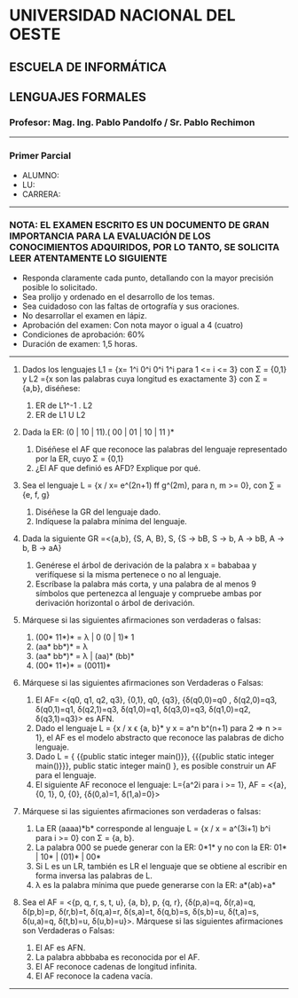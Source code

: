 # UNIVERSIDAD NACIONAL DEL OESTE

## ESCUELA DE INFORMÁTICA

## LENGUAJES FORMALES

### Profesor: Mag. Ing. Pablo Pandolfo / Sr. Pablo Rechimon

---

### Primer Parcial

* ALUMNO:  
* LU:
* CARRERA:

---

### NOTA: EL EXAMEN ESCRITO ES UN DOCUMENTO DE GRAN IMPORTANCIA PARA LA EVALUACIÓN DE LOS CONOCIMIENTOS ADQUIRIDOS, POR LO TANTO, SE SOLICITA LEER ATENTAMENTE LO SIGUIENTE

* Responda claramente cada punto, detallando con la mayor precisión posible lo solicitado.
* Sea prolijo y ordenado en el desarrollo de los temas.
* Sea cuidadoso con las faltas de ortografía y sus oraciones.
* No desarrollar el examen en lápiz.
* Aprobación del examen: Con nota mayor o igual a 4 (cuatro)
* Condiciones de aprobación: 60%
* Duración de examen: 1,5 horas.

---

1. Dados los lenguajes L1 = {x= 1^i 0^i 0^i 1^i para 1 <= i <= 3} con Σ = {0,1} y L2 ={x son las palabras cuya longitud es exactamente 3} con Σ = {a,b}, diséñese:
    1. ER de L1^-1 . L2
    1. ER de L1  U  L2

1. Dada la ER: (0 | 10 | 11).( 00 | 01 | 10 | 11 )*
    1. Diséñese el AF que reconoce las palabras del lenguaje representado por la ER, cuyo Σ = {0,1}
    1. ¿El AF que definió es AFD? Explique por qué.

1. Sea el lenguaje L = {x / x= e^(2n+1) ff g^(2m), para n, m >= 0}, con ∑ = {e, f, g}
    1. Diséñese la GR del lenguaje dado.
    1. Indíquese la palabra mínima del lenguaje.

1. Dada la siguiente GR =<{a,b}, {S, A, B}, S, {S -> bB, S -> b, A -> bB, A -> b, B -> aA}
    1. Genérese el árbol de derivación de la palabra x = bababaa y verifíquese si la misma pertenece o no al lenguaje.
    1. Escríbase la palabra más corta, y una palabra de al menos 9 símbolos que pertenezca al lenguaje y compruebe ambas por derivación horizontal o árbol de derivación.

1. Márquese si las siguientes afirmaciones son verdaderas o falsas:
    1. (00\* 11\*)\* = λ | 0 (0 | 1)\* 1
    1. (aa\* bb\*)\* = λ
    1. (aa\* bb\*)\* = λ | (aa)\* (bb)\*
    1. (00\* 11\*)\* = (0011)\*

1. Márquese si las siguientes afirmaciones son Verdaderas o Falsas:
    1. El AF= <{q0, q1, q2, q3}, {0,1}, q0, {q3}, {δ(q0,0)=q0 , δ(q2,0)=q3, δ(q0,1)=q1, δ(q2,1)=q3, δ(q1,0)=q1, δ(q3,0)=q3, δ(q1,0)=q2, δ(q3,1)=q3}> es AFN.
    1. Dado el lenguaje L = {x / x ϵ {a, b}* y x = a^n  b^(n+1) para 2 => n >= 1}, el AF es el modelo abstracto que reconoce las palabras de dicho lenguaje.
    1. Dado L = { {{public static integer main()}}, {{{public static integer main()}}}, public static integer main() }, es posible construir un AF para el lenguaje.
    1. El siguiente AF reconoce el lenguaje: L={a^2i para i >= 1}, AF = <{a}, {0, 1}, 0, {0}, {δ(0,a)=1, δ(1,a)=0}>

1. Márquese si las siguientes afirmaciones son verdaderas o falsas:
    1. La ER (aaaa)\*b\* corresponde al lenguaje L = {x / x = a^(3i+1) b^i para i >= 0} con Σ = {a, b}.
    1. La palabra 000 se puede generar con la ER: 0\*1\* y no con la ER: 01\* | 10\* |  (01)\* | 00\*
    1. Si L es un LR, también es LR el lenguaje que se obtiene al escribir en forma inversa las palabras de L.
    1. λ es la palabra mínima que puede generarse con la ER: a\*(ab)+a\*

1. Sea el AF = <{p, q, r, s, t, u}, {a, b}, p, {q, r}, {δ(p,a)=q, δ(r,a)=q, δ(p,b)=p, δ(r,b)=t, δ(q,a)=r, δ(s,a)=t, δ(q,b)=s, δ(s,b)=u, δ(t,a)=s, δ(u,a)=q, δ(t,b)=u, δ(u,b)=u}>. Márquese si las siguientes afirmaciones son Verdaderas o Falsas:
    1. El AF es AFN.
    1. La palabra abbbaba es reconocida por el AF.
    1. El AF reconoce cadenas de longitud infinita.
    1. El AF reconoce la cadena vacía.

---
